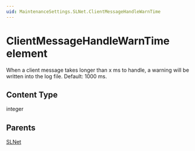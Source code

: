 ```yaml
---
uid: MaintenanceSettings.SLNet.ClientMessageHandleWarnTime
---
```


# ClientMessageHandleWarnTime element

When a client message takes longer than x ms to handle, a warning will be written into the log file. Default: 1000 ms.

## Content Type

integer

## Parents

[SLNet](xref:MaintenanceSettings.SLNet)
